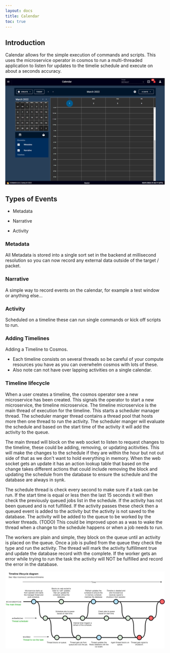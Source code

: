```yaml
---
layout: docs
title: Calendar
toc: true
---
```


## Introduction

Calendar allows for the simple execution of commands and scripts. This uses the microservice operator in cosmos to run a multi-threaded application to listen for updates to the timelie schedule and execute on about a seconds accuracy.

![Calendar](/img/v5/calendar/calendar.png)

## Types of Events

- Metadata

- Narrative

- Activity

### Metadata

All Metadata is stored into a single sort set in the backend at millisecond resolution so you can now record any external data outside of the target / packet.  

### Narrative

A simple way to record events on the calendar, for example a test window or anything else...

### Activity

Scheduled on a timeline these can run single commands or kick off scripts to run.

### Adding Timelines

Adding a Timeline to Cosmos.

 - Each timeline consists on several threads so be careful of your compute resources you have as you can overwhelm cosmos with lots of these.
 - Also note can not have over lapping activities on a single calendar.

### Timeline lifecycle

When a user creates a timeline, the cosmos operator see a new microservice has been created. This signals the operator to start a new microservice, the timeline microservice. The timeline microservice is the main thread of execution for the timeline. This starts a scheduler manager thread. The scheduler manger thread contains a thread pool that hosts more then one thread to run the activity. The scheduler manger will evaluate the schedule and based on the start time of the activity it will add the activity to the queue.

The main thread will block on the web socket to listen to request changes to the timeline, these could be adding, removing, or updating acitivities. This will make the changes to the schedule if they are within the hour but not out side of that as we don't want to hold everything in memory. When the web socket gets an update it has an action lookup table that based on the change takes different actions that could include removing the block and updating the schedule from the database to ensure the schedule and the database are always in synk.

The schedule thread is check every second to make sure if a task can be run. If the start time is equal or less then the last 15 seconds it will then check the previously queued jobs list in the schedule. If the activity has not been queued and is not fulfilled. If the activity passes these check then a queued event is added to the activity but the activity is not saved to the database. The activity will be added to the queue to be worked by the worker threads. (TODO) This could be improved upon as a was to wake the thread when a change to the schedule happens or when a job needs to run.

The workers are plain and simple, they block on the queue until an activity is placed on the queue. Once a job is pulled from the queue they check the type and run the activity. The thread will mark the activity fulfillment true and update the database record with the complete. If the worker gets an error while trying to run the task the activity will NOT be fulfilled and record the error in the database.

![Timeline Lifecycle](/img/v5/calendar/timeline_lifecycle.png)